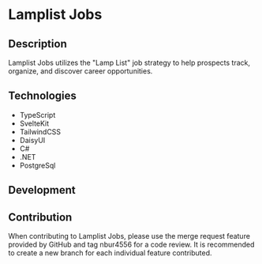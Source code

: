 # Lamplist Jobs

## Description

Lamplist Jobs utilizes the "Lamp List" job strategy to help prospects track, organize, and discover career opportunities.

## Technologies

- TypeScript
- SvelteKit
- TailwindCSS
- DaisyUI
- C#
- .NET
- PostgreSql

## Development

## Contribution

When contributing to Lamplist Jobs, please use the merge request feature provided by GitHub and tag nbur4556 for a code review. It is recommended to create a new branch for each individual feature contributed.